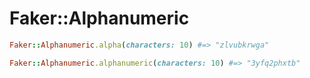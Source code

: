 # Faker::Alphanumeric

```ruby
Faker::Alphanumeric.alpha(characters: 10) #=> "zlvubkrwga"

Faker::Alphanumeric.alphanumeric(characters: 10) #=> "3yfq2phxtb"
```
